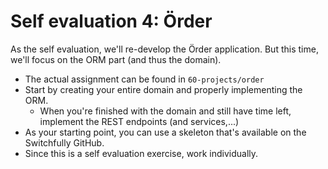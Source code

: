 # Self evaluation 4: Örder

As the self evaluation, we'll re-develop the Örder application. But this time, we'll focus on the ORM part (and thus the domain).

- The actual assignment can be found in `60-projects/order`
- Start by creating your entire domain and properly implementing the ORM.
    - When you're finished with the domain and still have time left, implement the REST endpoints (and services,...)
- As your starting point, you can use a skeleton that's available on the Switchfully GitHub.
- Since this is a self evaluation exercise, work individually.

